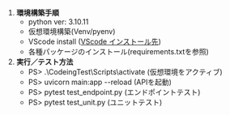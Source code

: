 1. **環境構築手順**
   - python ver: 3.10.11
   - 仮想環境構築(Venv/pyenv)
   - VScode install ([VScode インストール先](https://code.visualstudio.com/))
   - 各種パッケージのインストール(requirements.txtを参照)
2. **実行／テスト方法**
   - PS> .\CodeingTest\Scripts\activate (仮想環境をアクティブ)
   - PS> uvicorn main:app --reload      (APIを起動)
   - PS> pytest test_endpoint.py (エンドポイントテスト)
   - PS> pytest test_unit.py (ユニットテスト)
